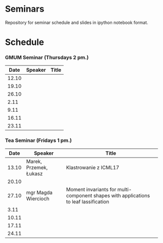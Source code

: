 # Seminars
Repository for seminar schedule and slides in ipython notebook format.

# Schedule
### GMUM Seminar (Thursdays 2 pm.)
| Date  | Speaker                                            | Title                                                      |
|-------|----------------------------------------------------|----------------------------------------------------------- |     
| 12.10 |                                                    |                                                            |
| 19.10 |                                                    |                                                            |
| 26.10 |                                                    |                                                            |
|  2.11 |                                                    |                                                            |
|  9.11 |                                                    |                                                            |
| 16.11 |                                                    |                                                            |
| 23.11 |                                                    |                                                            |

### Tea Seminar (Fridays 1 pm.)
| Date  | Speaker                                            | Title                                                      |
|-------|----------------------------------------------------|----------------------------------------------------------- | 
| 13.10 | Marek, Przemek, Łukasz                             | Klastrowanie z ICML17                                      |
| 20.10 |                                                    |                                                            |
| 27.10 | mgr Magda Wiercioch                                | Moment invariants for multi-component shapes with applications to leaf lassification                                        |
|  3.11 |                                                    |                                                            |
| 10.11 |                                                    |                                                            |
| 17.11 |                                                    |                                                            |
| 24.11 |                                                    |                                                            |
